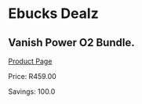 
# Ebucks Dealz
## Vanish Power O2 Bundle.
[Product Page](https://www.ebucks.com/web/shop/productSelected.do?prodId=386258757&catId=909917204)

Price: R459.00

Savings: 100.0


	